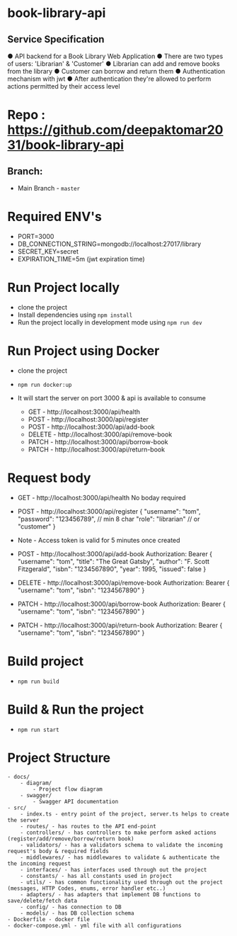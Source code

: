 # book-library-api


## Service Specification
● API backend for a Book Library Web Application
● There are two types of users: 'Librarian' & 'Customer'
    ● Librarian can add and remove books from the library
    ● Customer can borrow and return them
● Authentication mechanism with jwt
● After authentication they're allowed to perform actions permitted by their access level


# Repo : https://github.com/deepaktomar2031/book-library-api
## Branch:
- Main Branch - `master`


# Required ENV's
- PORT=3000
- DB_CONNECTION_STRING=mongodb://localhost:27017/library
- SECRET_KEY=secret
- EXPIRATION_TIME=5m (jwt expiration time)

# Run Project locally
- clone the project
- Install dependencies using `npm install`
- Run the project locally in development mode using `npm run dev`


# Run Project using Docker
- clone the project
- `npm run docker:up`

- It will start the server on port 3000 & api is available to consume
    - GET - http://localhost:3000/api/health
    - POST - http://localhost:3000/api/register
    - POST - http://localhost:3000/api/add-book
    - DELETE - http://localhost:3000/api/remove-book
    - PATCH - http://localhost:3000/api/borrow-book
    - PATCH - http://localhost:3000/api/return-book

# Request body

- GET - http://localhost:3000/api/health
No boday required


- POST - http://localhost:3000/api/register
{
    "username": "tom",
    "password": "123456789", // min 8 char
    "role": "librarian" // or "customer"
}
- Note - Access token is valid for 5 minutes once created


- POST - http://localhost:3000/api/add-book
Authorization: Bearer <accessToken>
{
    "username": "tom",
    "title": "The Great Gatsby",
    "author": "F. Scott Fitzgerald",
    "isbn": "1234567890",
    "year": 1995,
    "issued": false
}


- DELETE - http://localhost:3000/api/remove-book
Authorization: Bearer <accessToken>
{
    "username": "tom",
    "isbn": "1234567890"
}


- PATCH - http://localhost:3000/api/borrow-book
Authorization: Bearer <accessToken>
{
    "username": "tom",
    "isbn": "1234567890"
}


- PATCH - http://localhost:3000/api/return-book
Authorization: Bearer <accessToken>
{
    "username": "tom",
    "isbn": "1234567890"
}


# Build project
- `npm run build`


# Build & Run the project
- `npm run start`


# Project Structure
    - docs/
        - diagram/
            - Project flow diagram
        - swagger/
            - Swagger API documentation
    - src/
        - index.ts - entry point of the project, server.ts helps to create the server
        - routes/ - has routes to the API end-point
        - controllers/ - has controllers to make perform asked actions (register/add/remove/borrow/return book)
        - validators/ - has a validators schema to validate the incoming request's body & required fields
        - middlewares/ - has middlewares to validate & authenticate the the incoming request
        - interfaces/ - has interfaces used through out the project
        - constants/ - has all constants used in project
        - utils/ - has common functionality used through out the project (messages, HTTP Codes, enums, error handler etc..)
        - adapters/ - has adapters that implement DB functions to save/delete/fetch data
        - config/ - has connection to DB
        - models/ - has DB collection schema
    - Dockerfile - docker file
    - docker-compose.yml - yml file with all configurations
